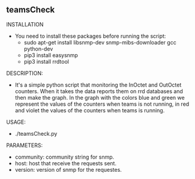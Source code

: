 ## teamsCheck

INSTALLATION

- You need to install these packages before running the script:
    - sudo apt-get install libsnmp-dev snmp-mibs-downloader gcc python-dev
    - pip3 install easysnmp
    - pip3 install rrdtool

DESCRIPTION:

- It's a simple python script that monitoring the InOctet and OutOctet counters. When it takes the data
reports them on rrd databases and then make the graph. In the graph with the colors blue and green we represent the values 
of the counters when teams is not running, in red and violet the values of the counters when teams is running.
    
USAGE:

- ./teamsCheck.py

PARAMETERS:
    
- community: community string for snmp.
- host: host that receive the requests sent.
- version: version of snmp for the requestes.
    

